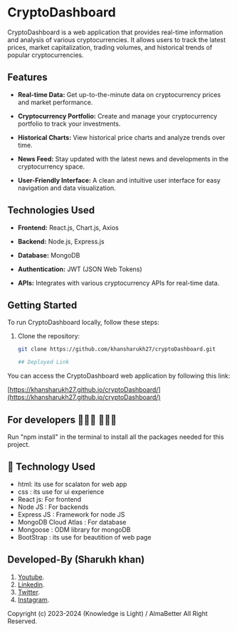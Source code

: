 # CryptoDashboard

CryptoDashboard is a web application that provides real-time information and analysis of various cryptocurrencies. It allows users to track the latest prices, market capitalization, trading volumes, and historical trends of popular cryptocurrencies.

## Features

- **Real-time Data:** Get up-to-the-minute data on cryptocurrency prices and market performance.

- **Cryptocurrency Portfolio:** Create and manage your cryptocurrency portfolio to track your investments.

- **Historical Charts:** View historical price charts and analyze trends over time.

- **News Feed:** Stay updated with the latest news and developments in the cryptocurrency space.

- **User-Friendly Interface:** A clean and intuitive user interface for easy navigation and data visualization.

## Technologies Used

- **Frontend:** React.js, Chart.js, Axios

- **Backend:** Node.js, Express.js

- **Database:** MongoDB

- **Authentication:** JWT (JSON Web Tokens)

- **APIs:** Integrates with various cryptocurrency APIs for real-time data.

## Getting Started

To run CryptoDashboard locally, follow these steps:

1. Clone the repository:

   ```bash
   git clone https://github.com/khansharukh27/cryptoDashboard.git

   ## Deployed Link

You can access the CryptoDashboard web application by following this link:

[https://khansharukh27.github.io/cryptoDashboard/](https://khansharukh27.github.io/cryptoDashboard/)

## For developers 👩🏼‍💻 🧑🏼‍💻

Run "npm install" in the terminal to install all the packages needed for this project.

## 🚀 Technology Used

* html: its use for scalaton for web app
* css : its use for ui experience
* React js: For frontend
* Node JS : For backends
* Express JS : Framework for node JS
* MongoDB Cloud Atlas : For database
* Mongoose : ODM library for mongoDB
* BootStrap : its use for beautition of web page


## Developed-By (Sharukh khan)

1. [Youtube](https://www.youtube.com/@knowledgeislight2214/videos).
1. [Linkedin](https://www.linkedin.com/in/shahrukh-mirza-3027438a/).
1. [Twitter](https://twitter.com/shahrukhmirza88).
1. [Instagram](https://twitter.com/shahrukhmirza88).

Copyright (c) 2023-2024 (Knowledge is Light) / AlmaBetter All Right Reserved.

